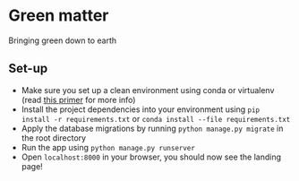 # Green matter
Bringing green down to earth

## Set-up
- Make sure you set up a clean environment using conda or virtualenv (read [this primer](https://realpython.com/python-virtual-environments-a-primer/) for more info)
- Install the project dependencies into your environment using `pip install -r requirements.txt` or `conda install --file requirements.txt`
- Apply the database migrations by running `python manage.py migrate` in the root directory
- Run the app using `python manage.py runserver`
- Open `localhost:8000` in your browser, you should now see the landing page!   